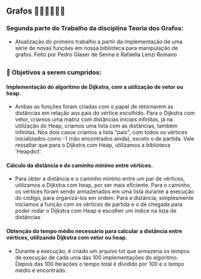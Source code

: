 ## Grafos 👩🏽‍💻👨🏻‍💻
### Segunda parte do Trabalho da disciplina Teoria dos Grafos:
- Atualização do primeiro trabalho a partir da implementação de uma série de novas funções em nossa biblioteca para manipulação de grafos. Feito por Pedro Glaser de Senna e Rafaella Lenzi Romano
##
### 🧠 Objetivos a serem cumpridos:
#### Implementação do algoritmo de Dijkstra, com a utilização de vetor ou heap.
- Ambas as funções foram criadas com o papel de retornarem as distâncias em relação aos pais do vértice escolhido. Para o Dijkstra com vetor, criamos uma matriz com distâncias iniciais infinitas, já na utilização do Heap, criamos uma lista com as distâncias, também infinitas. Nos dois casos criamos a lista "pais", com todos os vértices inicializados como -1 (não encontrados ainda), exceto o de partida. Vale ressaltar que para o Dijkstra com Heap, utilizamos a biblioteca 'Heapdict'.
  
#### Cálculo da distância e do caminho mínimo entre vértices.
- Para obter a distância e o caminho mínimo entre um par de vértices, utilizamos o Dijkstra com heap, por ser mais eficiente. Para o caminho, os vértices foram sendo armazenados em uma lista durante a execução do código, para organizá-los em ordem. Para a distância, simplesmente iniciamos a função com os vértices de partida e o de chegada para poder rodar o Dijkstra com Heap e escolher um índice na lista de distâncias

#### Obtenção do tempo médio necessário para calcular a distância entre vértices, utilizando Dijkstra com vetor ou heap.
- Durante a execução, é criado um arquivo txt que armazena os tempos de execução de cada uma das 100 implementações do algoritmo. Depois das 100 iterações o tempo total é dividido por 100 e o tempo médio é encontrado.
